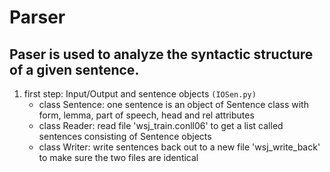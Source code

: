 # Parser
## Paser is used to analyze the syntactic structure of a given sentence.

1. first step: Input/Output and sentence objects `(IOSen.py)`
	* class Sentence: one sentence is an object of Sentence class with form, lemma, part of speech, head and rel attributes
	* class Reader: read file 'wsj_train.conll06' to get a list called sentences consisting of Sentence objects
	* class Writer: write sentences back out to a new file 'wsj_write_back' to make sure the two files are identical